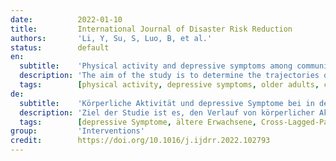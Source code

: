 ```yaml
---
date:          2022-01-10
title:         International Journal of Disaster Risk Reduction
authors:       'Li, Y, Su, S, Luo, B, et al.'
status:        default
en:
  subtitle:    'Physical activity and depressive symptoms among community-dwelling older adults in the COVID-19 pandemic era: A three-wave cross-lagged study'
  description: 'The aim of the study is to determine the trajectories of physical activity and depressive symptoms and their reciprocal relationship among community-dwelling older adults in the COVID-19 pandemic era. The study population consisted of a cohort of 511 participants aged 60 years and over, who were recruited from eight community health centers in Yaan, China. The Physical Activity Scale for the Elderly and the Patient Health Questionnaire were respectively used to measure physical activity and depressive symptoms at three time points: before the COVID-19 outbreak (T0), during the outbreak period (T1), and after the subsidence of COVID-19 (T2). The results revealed that physical activity and depressive symptoms fluctuated substantially across T0, T1, and T2. In addition, more severe depressive symptoms at T0 and T1 were significantly associated with lower levels of physical activity at T1 and T2, but the obverse direction of physical activity being associated with subsequent depressive symptoms was not observed in the current study. These findings highlight the importance of supporting old people to remain physically active and combat mental distress early in a pandemic, and prevention and management of depressive symptoms may also be beneficial to promote physical activity.'
  tags:        [physical activity, depressive symptoms, older adults, cross-lagged panel model, longitudinal design]
de:
  subtitle:    'Körperliche Aktivität und depressive Symptome bei in der Gemeinschaft lebenden älteren Erwachsenen in der Ära der COVID-19-Pandemie: Eine dreiwellige Cross-Lagged-Studie '
  description: 'Ziel der Studie ist es, den Verlauf von körperlicher Aktivität und depressiven Symptomen sowie deren wechselseitige Beziehung bei in der Gemeinschaft lebenden älteren Erwachsenen in der COVID-19-Pandemie-Ära zu bestimmen. Die Studienpopulation bestand aus einer Kohorte von 511 Teilnehmern im Alter von 60 Jahren und älter, die aus acht kommunalen Gesundheitszentren in Yaan, China, rekrutiert wurden. Mit der Physical Activity Scale for the Elderly und dem Patient Health Questionnaire wurden die körperliche Aktivität und die depressiven Symptome zu drei Zeitpunkten gemessen: vor dem Ausbruch von COVID-19 (T0), während des Ausbruchs (T1) und nach dem Abklingen von COVID-19 (T2). Die Ergebnisse zeigten, dass die körperliche Aktivität und die depressiven Symptome zwischen T0, T1 und T2 erheblich schwankten. Darüber hinaus waren schwerere depressive Symptome zu T0 und T1 signifikant mit einem niedrigeren Niveau an körperlicher Aktivität zu T1 und T2 verbunden, aber die umgekehrte Richtung, dass körperliche Aktivität mit späteren depressiven Symptomen verbunden ist, wurde in der aktuellen Studie nicht beobachtet. Diese Ergebnisse unterstreichen, wie wichtig es ist, alte Menschen dabei zu unterstützen, körperlich aktiv zu bleiben und psychische Belastungen frühzeitig zu bekämpfen, und die Prävention und Behandlung depressiver Symptome kann auch zur Förderung körperlicher Aktivität beitragen.' 
  tags:        [depressive Symptome, ältere Erwachsene, Cross-Lagged-Panel-Modell, Längsschnittdesign, Körperliche Aktivität]
group:         'Interventions'
credit:        https://doi.org/10.1016/j.ijdrr.2022.102793
---
```

